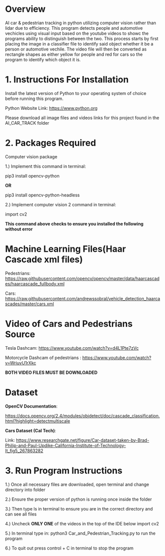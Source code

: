 # Overview

 AI car &amp; pedestrian tracking in python utilizing computer vision rather than lidar due to efficiency. This program detects people and automotive vechicles using visual input based on the youtube videos to showc the programs ability to distinguish between the two. This process starts by first placing the image in a classifier file to identify said object whether it be a person or automotive vechile. The video file will then be converted as rectangle shapes as either yellow for people and red for cars so the program to identify which object it is.
 
 
 # 1. Instructions For Installation
 
 Install the latest version of Python to your operating system of choice before running this program.
 
 Python Website Link: https://www.python.org 
 
 Please download all image files and videos links for this project found in the AI_CAR_TRACK folder
 
# 2. Packages Required
 
 Computer vision package
 
 1.) Implement this command in terminal: 
 
 pip3 install opencv-python 
 
 <strong> OR </strong>
 
 pip3 install opencv-python-headless
 
 
 2.) Implement computer vision 2 command in terminal: 
 
 import cv2  
 
 **This command above checks to ensure you installed the following without error**
 
 
# Machine Learning Files(Haar Cascade xml files)
 
Pedestrians:
https://raw.githubusercontent.com/opencv/opencv/master/data/haarcascades/haarcascade_fullbody.xml

Cars:
https://raw.githubusercontent.com/andrewssobral/vehicle_detection_haarcascades/master/cars.xml

# Video of Cars and Pedestrians Source

Tesla Dashcam: https://www.youtube.com/watch?v=d4L1Pte7zVc

Motorcycle Dashcam of pedestrians : https://www.youtube.com/watch?v=WriuvU1rXkc   

**BOTH VIDEO FILES MUST BE DOWNLOADED**
 
 # Dataset
 
 <b>OpenCV Documentation</b>:
 
 https://docs.opencv.org/2.4/modules/objdetect/doc/cascade_classification.html?highlight=detectmultiscale
 
 <p></p>
 
 <b>Cars Dataset (Cal Tech)</b>:
 
Link: https://www.researchgate.net/figure/Car-dataset-taken-by-Brad-Philip-and-Paul-Updike-California-Institute-of-Technology-It_fig5_267863282
 
# 3. Run Program Instructions

1.) Once all necessary files are downloaded, open terminal and change directory into folder
<p>
2.) Ensure the proper version of python is running once inside the folder
<p>
3.) Then type ls in terminal to ensure you are in the correct directory and can see all files
<p>
4.) Uncheck <strong>ONLY ONE</strong> of the videos in the top of the IDE below import cv2
<p>
5.) In terminal type in: python3 Car_and_Pedestrian_Tracking.py to run the program
<p>
6.) To quit out press control + C  in terminal to stop the program
<p>
